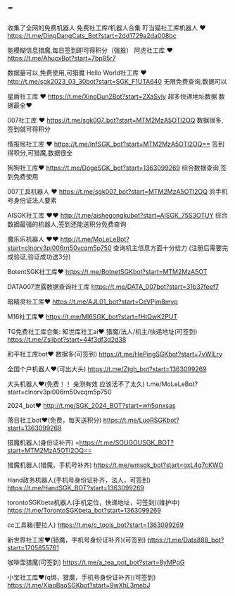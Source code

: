 # -
收集了全网的免费机器人
免费社工库/机器人合集
叮当猫社工库机器人 ❤️
https://t.me/DingDangCats_Bot?start=2dd1729a2da008bc

能模糊信息猎魔,每日签到即可得积分（强推）
阿虎社工库 ❤️
https://t.me/AhucxBot?start=7bp95r7

数据量可以,免费使用,可猎魔
Hello World社工库 ❤️
http://t.me/sgk2023_03_30bot?start=SGK_F1UTA640
无限免费查询,数据可以

星盾社工库 ❤️
https://t.me/XingDun2Bot?start=2XaSvly
超多快递地址数据  数据最全❤️

007社工库 ❤️
https://t.me/sgk007_bot?start=MTM2MzA5OTI2OQ
数据很多,签到就可得积分

情报局社工库 ❤️
https://t.me/InfSGK_bot?start=MTM2MzA5OTI2OQ==
签到得积分,可猎魔,数据很全


狗狗社工库❤️
https://t.me/DogeSGK_bot?start=1363099269
综合数据查询,签到免费使用


007工具机器人 ❤️
https://t.me/sgk007_bot?start=MTM2MzA5OTI2OQ
验手机号身份证法人要素


AISGK社工库 ❤️❤️
http://t.me/aishegongkubot?start=AISGK_75S3OTUY
综合数据最强的机器人,签到还能送积分免费查询


魔乐乐机器人 ❤️❤️
http://t.me/MoLeLeBot?start=clnorv3pi006rn50vcqm5p750
查询机主信息方面十分给力
(注册后需要完成验证,验证成功送3分)


BotentSGK社工库❤️
https://t.me/BotnetSGKbot?start=MTM2MzA5OT


DATA007泄露数据查询社工库
https://t.me/DATA_007bot?start=31b37feef7


暗精灵社工库❤️
https://t.me/AJL01_bot?start=CeVPjm8myp


M16社工库❤️
https://t.me/MI6SGK_bot?start=fHtQwK2PUT

TG免费社工库合集:
知世库社工ai❤️
猎魔/法人/机主/快递地址(可签到)
https://t.me/Zslibot?start=44f3df3d2d38

和平社工库bot❤️
数据多(可签到)
https://t.me/HePingSGKbot?start=7vWILry

全国个户机器人❤️(可出大头)
https://t.me/Ztgh_bot?start=1363099269

大头机器人❤️(免费！！ 亲测有效 应该活不了太久)
t.me/MoLeLeBot?start=clnorv3pi006rn50vcqm5p750

2024_bot❤️
http://t.me/SGK_2024_BOT?start=wh5qnxsas

落日社工bot❤️(免费，每天送积分)
https://t.me/LuoRSGKbot?start=1363099269

猎魔机器人(身份证补齐)
=https://t.me/SOUGOUSGK_BOT?start=MTM2MzA5OTI2OQ==

猎魔机器人(猎魔，手机号补齐)
https://t.me/wmsgk_bot?start=gxL4q7cKWO

Hand政务机器人(手机号身份证补齐，法人，可签到)
https://t.me/HandSGK_BOT?start=1363099269

torontoSGKbeta机器人(手机定位，快递地址，可签到)(维护中)
https://t.me/TorontoSGKbeta_bot?start=1363099269

cc工具箱(要拉人)
https://t.me/c_tools_bot?start=1363099269

新世界社工库❤️(猎魔，手机号身份证补齐)(可签到)
https://t.me/Data888_bot?start=1705855761

咖啡壶猎魔(可签到)
https://t.me/a_tea_pot_bot?start=8yMPgG

小宝社工库❤️(q绑，猎魔，手机号身份证补齐)(可签到)
https://t.me/XiaoBaoSGKbot?start=9wXhL3mebJ
